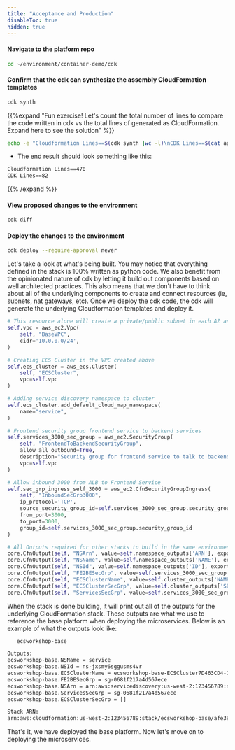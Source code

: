 ```yaml
---
title: "Acceptance and Production"
disableToc: true
hidden: true
---
```


 
#### Navigate to the platform repo
```bash
cd ~/environment/container-demo/cdk
```
#### Confirm that the cdk can synthesize the assembly CloudFormation templates 
```bash
cdk synth
```

{{%expand "Fun exercise! Let's count the total number of lines to compare the code written in cdk vs the total lines of generated as CloudFormation. Expand here to see the solution" %}}

```bash
echo -e "Cloudformation Lines==$(cdk synth |wc -l)\nCDK Lines==$(cat app.py|wc -l)"
```

- The end result should look something like this:

```bash
Cloudformation Lines==470
CDK Lines==82
```

{{% /expand %}}

#### View proposed changes to the environment
```bash
cdk diff
```

#### Deploy the changes to the environment
```bash
cdk deploy --require-approval never
```

Let's take a look at what's being built. You may notice that everything defined in the stack is 100% written as python code. We also benefit from the opinionated nature of cdk by letting it build out components based on well architected practices. This also means that we don't have to think about all of the underlying components to create and connect resources (ie, subnets, nat gateways, etc). Once we deploy the cdk code, the cdk will generate the underlying Cloudformation templates and deploy it.

```python
# This resource alone will create a private/public subnet in each AZ as well as nat/internet gateway(s)
self.vpc = aws_ec2.Vpc(
    self, "BaseVPC",
    cidr='10.0.0.0/24',
)

# Creating ECS Cluster in the VPC created above
self.ecs_cluster = aws_ecs.Cluster(
    self, "ECSCluster",
    vpc=self.vpc
)

# Adding service discovery namespace to cluster
self.ecs_cluster.add_default_cloud_map_namespace(
    name="service",
)

# Frontend security group frontend service to backend services
self.services_3000_sec_group = aws_ec2.SecurityGroup(
    self, "FrontendToBackendSecurityGroup",
    allow_all_outbound=True,
    description="Security group for frontend service to talk to backend services",
    vpc=self.vpc
)

# Allow inbound 3000 from ALB to Frontend Service
self.sec_grp_ingress_self_3000 = aws_ec2.CfnSecurityGroupIngress(
    self, "InboundSecGrp3000",
    ip_protocol='TCP',
    source_security_group_id=self.services_3000_sec_group.security_group_id,
    from_port=3000,
    to_port=3000,
    group_id=self.services_3000_sec_group.security_group_id
)

# All Outputs required for other stacks to build in the same environment
core.CfnOutput(self, "NSArn", value=self.namespace_outputs['ARN'], export_name="NSARN")
core.CfnOutput(self, "NSName", value=self.namespace_outputs['NAME'], export_name="NSNAME")
core.CfnOutput(self, "NSId", value=self.namespace_outputs['ID'], export_name="NSID")
core.CfnOutput(self, "FE2BESecGrp", value=self.services_3000_sec_group.security_group_id, export_name="SecGrpId")
core.CfnOutput(self, "ECSClusterName", value=self.cluster_outputs['NAME'], export_name="ECSClusterName")
core.CfnOutput(self, "ECSClusterSecGrp", value=self.cluster_outputs['SECGRPS'], export_name="ECSSecGrpList")
core.CfnOutput(self, "ServicesSecGrp", value=self.services_3000_sec_group.security_group_id, export_name="ServicesSecGrp")
```

When the stack is done building, it will print out all of the outputs for the underlying CloudFormation stack. These outputs are what we use to reference the base platform when deploying the microservices. Below is an example of what the outputs look like:

```bash
   ecsworkshop-base

Outputs:
ecsworkshop-base.NSName = service
ecsworkshop-base.NSId = ns-jxsmy6sggusms4vr
ecsworkshop-base.ECSClusterName = ecsworkshop-base-ECSCluster7D463CD4-123JC9IHENY94
ecsworkshop-base.FE2BESecGrp = sg-0681f217a4d567ece
ecsworkshop-base.NSArn = arn:aws:servicediscovery:us-west-2:123456789:namespace/ns-jxsmy6sggusms4vr
ecsworkshop-base.ServicesSecGrp = sg-0681f217a4d567ece
ecsworkshop-base.ECSClusterSecGrp = []

Stack ARN:
arn:aws:cloudformation:us-west-2:123456789:stack/ecsworkshop-base/afe381b0-58e1-11ea-8997-02e1301110e6
```

That's it, we have deployed the base platform. Now let's move on to deploying the microservices.
